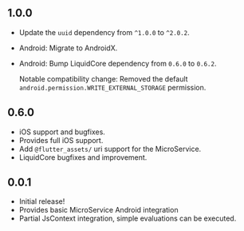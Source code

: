 ## 1.0.0

- Update the `uuid` dependency from `^1.0.0` to `^2.0.2`.
- Android: Migrate to AndroidX.
- Android: Bump LiquidCore dependency from `0.6.0` to `0.6.2`.

    Notable compatibility change: Removed the default `android.permission.WRITE_EXTERNAL_STORAGE` permission.

## 0.6.0

- iOS support and bugfixes.
- Provides full iOS support.
- Add `@flutter_assets/` uri support for the MicroService.
- LiquidCore bugfixes and improvement.

## 0.0.1

- Initial release!
- Provides basic MicroService Android integration
- Partial JsContext integration, simple evaluations can be executed.